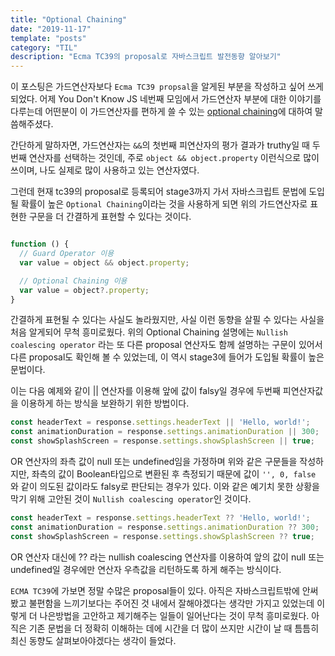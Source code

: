 ```yaml
---
title: "Optional Chaining"
date: "2019-11-17"
template: "posts"
category: "TIL"
description: "Ecma TC39의 proposal로 자바스크립트 발전동향 알아보기"
---
```


이 포스팅은 가드연산자보다 `Ecma TC39 propsal`을 알게된 부분을 작성하고 싶어 쓰게 되었다. 어제 You Don't Know JS 네번째 모임에서 가드연산자 부분에 대한 이야기를 다루는데 어떤분이 이 가드연산자를 편하게 쓸 수 있는 [optional chaining](https://github.com/tc39/proposal-optional-chaining)에 대하여 말씀해주셨다.

간단하게 말하자면, 가드연산자는 `&&`의 첫번째 피연산자의 평가 결과가 truthy일 때 두 번째 연산자를 선택하는 것인데, 주로 `object && object.property` 이런식으로 많이 쓰이며, 나도 실제로 많이 사용하고 있는 연산자였다. 

그런데 현재 tc39의 proposal로 등록되어 stage3까지 가서 자바스크립트 문법에 도입될 확률이 높은 `Optional Chaining`이라는 것을 사용하게 되면 위의 가드연산자로 표현한 구문을 더 간결하게 표현할 수 있다는 것이다. 

```javascript

function () {
  // Guard Operator 이용
  var value = object && object.property;

  // Optional Chaining 이용
  var value = object?.property;
}
```

간결하게 표현될 수 있다는 사실도 놀라웠지만, 사실 이런 동향을 살필 수 있다는 사실을 처음 알게되어 무척 흥미로웠다. 위의 Optional Chaining 설명에는 `Nullish coalescing operator` 라는 또 다른 proposal 연산자도 함께 설명하는 구문이 있어서 다른 proposal도 확인해 볼 수 있었는데, 이 역시 stage3에 들어가 도입될 확률이 높은 문법이다.

이는 다음 예제와 같이 || 연산자를 이용해 앞에 값이 falsy일 경우에 두번째 피연산자값을 이용하게 하는 방식을 보완하기 위한 방법이다.

``` javascript
const headerText = response.settings.headerText || 'Hello, world!';
const animationDuration = response.settings.animationDuration || 300; 
const showSplashScreen = response.settings.showSplashScreen || true; 
```

OR 연산자의 좌측 값이 null 또는 undefined임을 가정하며 위와 같은 구문들을 작성하지만, 좌측의 값이 Boolean타입으로 변환된 후 측정되기 때문에 값이 `'', 0, false` 와 같이 의도된 값이라도 falsy로 판단되는 경우가 있다. 이와 같은 예기치 못한 상황을 막기 위해 고안된 것이 `Nullish coalescing operator`인 것이다.

```javascript
const headerText = response.settings.headerText ?? 'Hello, world!';
const animationDuration = response.settings.animationDuration ?? 300; 
const showSplashScreen = response.settings.showSplashScreen ?? true; 
```
OR 연산자 대신에 ?? 라는 nullish coalescing 연산자를 이용하여 앞의 값이 null 또는 undefined일 경우에만 연산자 우측값을 리턴하도록 하게 해주는 방식이다. 

`ECMA TC39`에 가보면 정말 수많은 proposal들이 있다. 아직은 자바스크립트밖에 안써봤고 불편함을 느끼기보다는 주어진 것 내에서 잘해야겠다는 생각만 가지고 있었는데 이렇게 더 나은방법을 고안하고 제기해주는 일들이 일어난다는 것이 무척 흥미로웠다. 아직은 기존 문법을 더 정확히 이해하는 데에 시간을 더 많이 쓰지만 시간이 날 때 틈틈히 최신 동향도 살펴보아야겠다는 생각이 들었다.
